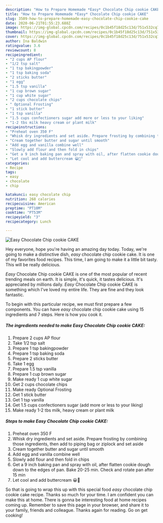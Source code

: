 ```yaml
---
description: "How to Prepare Homemade *Easy* Chocolate Chip cookie CAKE"
title: "How to Prepare Homemade *Easy* Chocolate Chip cookie CAKE"
slug: 3509-how-to-prepare-homemade-easy-chocolate-chip-cookie-cake
date: 2020-06-21T01:55:23.688Z
image: https://img-global.cpcdn.com/recipes/0c1b45f18d25c13d/751x532cq70/easy-chocolate-chip-cookie-cake-recipe-main-photo.jpg
thumbnail: https://img-global.cpcdn.com/recipes/0c1b45f18d25c13d/751x532cq70/easy-chocolate-chip-cookie-cake-recipe-main-photo.jpg
cover: https://img-global.cpcdn.com/recipes/0c1b45f18d25c13d/751x532cq70/easy-chocolate-chip-cookie-cake-recipe-main-photo.jpg
author: Ina Baldwin
ratingvalue: 3.6
reviewcount: 8
recipeingredient:
- "2 cups AP flour"
- "1/2 tsp salt"
- "1 tsp bakingpowder"
- "1 tsp baking soda"
- "2 sticks butter"
- "1 egg"
- "1.5 tsp vanilla"
- "1 cup brown sugar"
- "1 cup white sugar"
- "2 cups chocolate chips"
- " Optional Frosting"
- "1 stick butter"
- "1 tsp vanilla"
- "1.5 cups confectioners sugar add more or less to your liking"
- "1-2 tbs milk heavy cream or plant milk"
recipeinstructions:
- "Preheat oven 350 F"
- "Whisk dry ingredients and set aside. Prepare frosting by combining those ingredients, then add to piping bag or ziplock and set aside"
- "Cream together butter and sugar until smooth"
- "Add egg and vanilla combine well"
- "Slowly add flour and then fold in chips"
- "Get a 9 inch baking pan and spray with oil, after flatten cookie dough down to the edges of pan. Bake 20-25 min. Check and rotate pan after 15 min"
- "Let cool and add buttercream 😀🍪"
categories:
- Recipe
tags:
- easy
- chocolate
- chip

katakunci: easy chocolate chip 
nutrition: 268 calories
recipecuisine: American
preptime: "PT10M"
cooktime: "PT53M"
recipeyield: "3"
recipecategory: Lunch

---
```



![*Easy* Chocolate Chip cookie CAKE](https://img-global.cpcdn.com/recipes/0c1b45f18d25c13d/751x532cq70/easy-chocolate-chip-cookie-cake-recipe-main-photo.jpg)

Hey everyone, hope you're having an amazing day today. Today, we're going to make a distinctive dish, *easy* chocolate chip cookie cake. It is one of my favorites food recipes. This time, I am going to make it a little bit tasty. This will be really delicious.



*Easy* Chocolate Chip cookie CAKE is one of the most popular of recent trending meals on earth. It is simple, it's quick, it tastes delicious. It's appreciated by millions daily. *Easy* Chocolate Chip cookie CAKE is something which I've loved my entire life. They are fine and they look fantastic.


To begin with this particular recipe, we must first prepare a few components. You can have *easy* chocolate chip cookie cake using 15 ingredients and 7 steps. Here is how you cook it.

<!--inarticleads1-->

##### The ingredients needed to make *Easy* Chocolate Chip cookie CAKE:

1. Prepare 2 cups AP flour
1. Take 1/2 tsp salt
1. Prepare 1 tsp bakingpowder
1. Prepare 1 tsp baking soda
1. Prepare 2 sticks butter
1. Take 1 egg
1. Prepare 1.5 tsp vanilla
1. Prepare 1 cup brown sugar
1. Make ready 1 cup white sugar
1. Get 2 cups chocolate chips
1. Make ready  Optional Frosting
1. Get 1 stick butter
1. Get 1 tsp vanilla
1. Get 1.5 cups confectioners sugar (add more or less to your liking)
1. Make ready 1-2 tbs milk, heavy cream or plant milk




<!--inarticleads2-->

##### Steps to make *Easy* Chocolate Chip cookie CAKE:

1. Preheat oven 350 F
1. Whisk dry ingredients and set aside. Prepare frosting by combining those ingredients, then add to piping bag or ziplock and set aside
1. Cream together butter and sugar until smooth
1. Add egg and vanilla combine well
1. Slowly add flour and then fold in chips
1. Get a 9 inch baking pan and spray with oil, after flatten cookie dough down to the edges of pan. Bake 20-25 min. Check and rotate pan after 15 min
1. Let cool and add buttercream 😀🍪




So that is going to wrap this up with this special food *easy* chocolate chip cookie cake recipe. Thanks so much for your time. I am confident you can make this at home. There is gonna be interesting food at home recipes coming up. Remember to save this page in your browser, and share it to your family, friends and colleague. Thanks again for reading. Go on get cooking!
